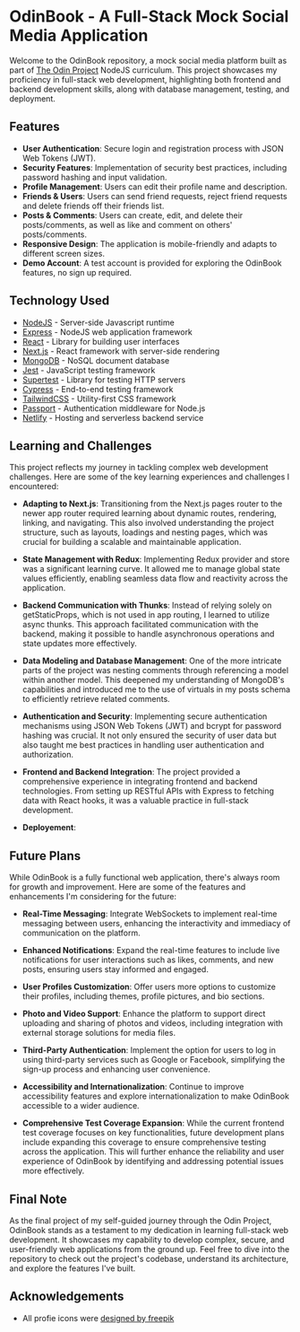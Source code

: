 # OdinBook - A Full-Stack Mock Social Media Application

Welcome to the OdinBook repository, a mock social media platform built as part of [The Odin Project](https://www.theodinproject.com/paths) NodeJS curriculum. This project showcases my proficiency in full-stack web development, highlighting both frontend and backend development skills, along with database management, testing, and deployment.

## Features

- **User Authentication**: Secure login and registration process with JSON Web Tokens (JWT).
- **Security Features**: Implementation of security best practices, including password hashing and input validation.
- **Profile Management**: Users can edit their profile name and description.
- **Friends & Users**: Users can send friend requests, reject friend requests and delete friends off their friends list.
- **Posts & Comments**: Users can create, edit, and delete their posts/comments, as well as like and comment on others' posts/comments.
- **Responsive Design**: The application is mobile-friendly and adapts to different screen sizes.
- **Demo Account**: A test account is provided for exploring the OdinBook features, no sign up required.

## Technology Used

- [NodeJS](https://nodejs.org/en) - Server-side Javascript runtime
- [Express](https://expressjs.com/) - NodeJS web application framework
- [React](https://react.dev/) - Library for building user interfaces
- [Next.js](https://nextjs.org/) - React framework with server-side rendering
- [MongoDB](https://www.mongodb.com/) - NoSQL document database
- [Jest](https://jestjs.io/) - JavaScript testing framework
- [Supertest](https://www.npmjs.com/package/supertest) - Library for testing HTTP servers
- [Cypress](https://www.cypress.io/) - End-to-end testing framework
- [TailwindCSS](https://tailwindcss.com/) - Utility-first CSS framework
- [Passport](https://www.passportjs.org/) - Authentication middleware for Node.js
- [Netlify](https://www.netlify.com/) - Hosting and serverless backend service

## Learning and Challenges

This project reflects my journey in tackling complex web development challenges. Here are some of the key learning experiences and challenges I encountered:

- **Adapting to Next.js**: Transitioning from the Next.js pages router to the newer app router required learning about dynamic routes, rendering, linking, and navigating. This also involved understanding the project structure, such as layouts, loadings and nesting pages, which was crucial for building a scalable and maintainable application.

- **State Management with Redux**: Implementing Redux provider and store was a significant learning curve. It allowed me to manage global state values efficiently, enabling seamless data flow and reactivity across the application.

- **Backend Communication with Thunks**: Instead of relying solely on getStaticProps, which is not used in app routing, I learned to utilize async thunks. This approach facilitated communication with the backend, making it possible to handle asynchronous operations and state updates more effectively.

- **Data Modeling and Database Management**: One of the more intricate parts of the project was nesting comments through referencing a model within another model. This deepened my understanding of MongoDB's capabilities and introduced me to the use of virtuals in my posts schema to efficiently retrieve related comments.

- **Authentication and Security**: Implementing secure authentication mechanisms using JSON Web Tokens (JWT) and bcrypt for password hashing was crucial. It not only ensured the security of user data but also taught me best practices in handling user authentication and authorization.

- **Frontend and Backend Integration**: The project provided a comprehensive experience in integrating frontend and backend technologies. From setting up RESTful APIs with Express to fetching data with React hooks, it was a valuable practice in full-stack development.

- **Deployement**: 

## Future Plans

While OdinBook is a fully functional web application, there's always room for growth and improvement. Here are some of the features and enhancements I'm considering for the future:

- **Real-Time Messaging**: Integrate WebSockets to implement real-time messaging between users, enhancing the interactivity and immediacy of communication on the platform.

- **Enhanced Notifications**: Expand the real-time features to include live notifications for user interactions such as likes, comments, and new posts, ensuring users stay informed and engaged.

- **User Profiles Customization**: Offer users more options to customize their profiles, including themes, profile pictures, and bio sections.

- **Photo and Video Support**: Enhance the platform to support direct uploading and sharing of photos and videos, including integration with external storage solutions for media files.

- **Third-Party Authentication**: Implement the option for users to log in using third-party services such as Google or Facebook, simplifying the sign-up process and enhancing user convenience.

- **Accessibility and Internationalization**: Continue to improve accessibility features and explore internationalization to make OdinBook accessible to a wider audience.

- **Comprehensive Test Coverage Expansion**: While the current frontend test coverage focuses on key functionalities, future development plans include expanding this coverage to ensure comprehensive testing across the application. This will further enhance the reliability and user experience of OdinBook by identifying and addressing potential issues more effectively.

## Final Note

As the final project of my self-guided journey through the Odin Project, OdinBook stands as a testament to my dedication in learning full-stack web development. It showcases my capability to develop complex, secure, and user-friendly web applications from the ground up. Feel free to dive into the repository to check out the project's codebase, understand its architecture, and explore the features I've built.

## Acknowledgements

- All profie icons were [designed by freepik](https://www.freepik.com/free-vector/variety-animal-avatars_766787.htm#fromView=search&page=1&position=3&uuid=e9db732c-2630-43e7-9beb-4a6aed74396f)

